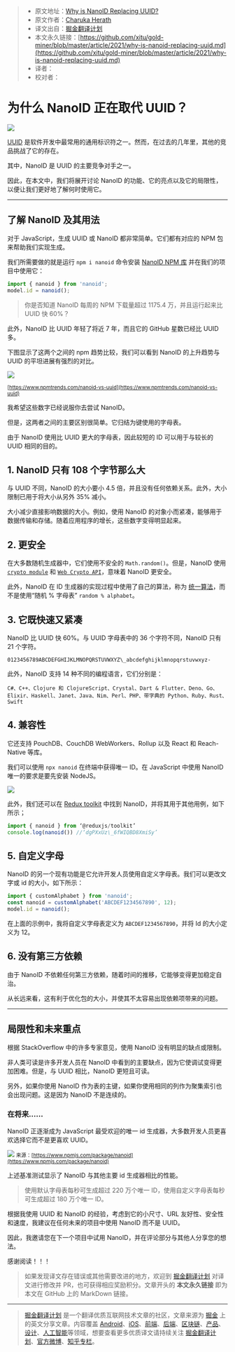 > * 原文地址：[Why is NanoID Replacing UUID?](https://blog.bitsrc.io/why-is-nanoid-replacing-uuid-1b5100e62ed2)
> * 原文作者：[Charuka Herath](https://charuka95.medium.com)
> * 译文出自：[掘金翻译计划](https://github.com/xitu/gold-miner)
> * 本文永久链接：[https://github.com/xitu/gold-miner/blob/master/article/2021/why-is-nanoid-replacing-uuid.md](https://github.com/xitu/gold-miner/blob/master/article/2021/why-is-nanoid-replacing-uuid.md)
> * 译者：
> * 校对者：

# 为什么 NanoID 正在取代 UUID？

![](https://miro.medium.com/max/1400/1*o7-WnAbmlrLnDmfRhl3opQ.jpeg)

[UUID](https://en.wikipedia.org/wiki/Universally_unique_identifier) 是软件开发中最常用的通用标识符之一。然而，在过去的几年里，其他的竞品挑战了它的存在。

其中，NanoID 是 UUID 的主要竞争对手之一。

因此，在本文中，我们将展开讨论 NanoID 的功能、它的亮点以及它的局限性，以便让我们更好地了解何时使用它。

---

## 了解 NanoID 及其用法

对于 JavaScript，生成 UUID 或 NanoID 都非常简单。它们都有对应的 NPM 包来帮助我们实现生成。

我们所需要做的就是运行 `npm i nanoid` 命令安装 [NanoID NPM 库](https://www.npmjs.com/package/nanoid) 并在我们的项目中使用它：

```javascript
import { nanoid } from 'nanoid';  
model.id = nanoid();
```

> 你是否知道 NanoID 每周的 NPM 下载量超过 1175.4 万，并且运行起来比 UUID 快 60%？

此外，NanoID 比 UUID 年轻了将近 7 年，而且它的 GitHub 星数已经比 UUID 多。

下图显示了这两个之间的 npm 趋势比较，我们可以看到 NanoID 的上升趋势与 UUID 的平坦进展有强烈的对比。

![](https://miro.medium.com/max/1400/1*OIOSOm8uIfHAJnbTRJvlIQ.png)

<small>[https://www.npmtrends.com/nanoid-vs-uuid](https://www.npmtrends.com/nanoid-vs-uuid)</small>

我希望这些数字已经说服你去尝试 NanoID。

但是，这两者之间的主要区别很简单。它归结为键使用的字母表。

由于 NanoID 使用比 UUID 更大的字母表，因此较短的 ID 可以用于与较长的 UUID 相同的目的。

## 1. NanoID 只有 108 个字节那么大

与 UUID 不同，NanoID 的大小要小 4.5 倍，并且没有任何依赖关系。此外，大小限制已用于将大小从另外 35% 减小。

大小减少直接影响数据的大小。例如，使用 NanoID 的对象小而紧凑，能够用于数据传输和存储。随着应用程序的增长，这些数字变得明显起来。

## 2. 更安全

在大多数随机生成器中，它们使用不安全的 `Math.random()`。但是，NanoID 使用 [`crypto module`](https://nodejs.org/api/crypto.html) 和 [`Web Crypto API`](https://developer.mozilla.org/en-US/docs/Web/API/Web_Crypto_API)，意味着 NanoID 更安全。

此外，NanoID 在 ID 生成器的实现过程中使用了自己的算法，称为 [统一算法](https://github.com/ai/nanoid/blob/main/index.js)，而不是使用“随机 % 字母表” `random % alphabet`。

## 3. 它既快速又紧凑

NanoID 比 UUID 快 60%。与 UUID 字母表中的 36 个字符不同，NanoID 只有 21 个字符。

```text
0123456789ABCDEFGHIJKLMNOPQRSTUVWXYZ\_abcdefghijklmnopqrstuvwxyz-
```

此外，NanoID 支持 14 种不同的编程语言，它们分别是：

```text
C#、C++、Clojure 和 ClojureScript、Crystal、Dart & Flutter、Deno、Go、Elixir、Haskell、Janet、Java、Nim、Perl、PHP、带字典的 Python、Ruby、Rust、Swift
```

## 4. 兼容性

它还支持 PouchDB、CouchDB WebWorkers、Rollup 以及 React 和 Reach-Native 等库。

我们可以使用 `npx nanoid` 在终端中获得唯一 ID。在 JavaScript 中使用 NanoID 唯一的要求是要先安装 NodeJS。

![](https://miro.medium.com/max/1352/1*DB4RlTcwQ_2qwHSNY2mp2A.png)

此外，我们还可以在 [Redux toolkit](https://redux-toolkit.js.org/api/other-exports) 中找到 NanoID，并将其用于其他用例，如下所示；

```javascript
import { nanoid } from ‘@reduxjs/toolkit’  
console.log(nanoid()) //‘dgPXxUz\_6fWIQBD8XmiSy’
```

## 5. 自定义字母

NanoID 的另一个现有功能是它允许开发人员使用自定义字母表。我们可以更改文字或 id 的大小，如下所示：

```javascript
import { customAlphabet } from 'nanoid';  
const nanoid = customAlphabet('ABCDEF1234567890', 12);  
model.id = nanoid();
```

在上面的示例中，我将自定义字母表定义为 `ABCDEF1234567890`，并将 Id 的大小定义为 12。

## 6. 没有第三方依赖

由于 NanoID 不依赖任何第三方依赖，随着时间的推移，它能够变得更加稳定自治。

从长远来看，这有利于优化包的大小，并使其不太容易出现依赖项带来的问题。

---

## 局限性和未来重点

根据 StackOverflow 中的许多专家意见，使用 NanoID 没有明显的缺点或限制。

非人类可读是许多开发人员在 NanoID 中看到的主要缺点，因为它使调试变得更加困难。但是，与 UUID 相比，NanoID 更短且可读。

另外，如果你使用 NanoID 作为表的主键，如果你使用相同的列作为聚集索引也会出现问题。这是因为 NanoID 不是连续的。

### 在将来……

NanoID 正逐渐成为 JavaScript 最受欢迎的唯一 id 生成器，大多数开发人员更喜欢选择它而不是更喜欢 UUID。

![](https://miro.medium.com/max/1400/1*dwhmN-DJNpT2uPtvy2ZGjg.png)
<small>来源：[https://www.npmjs.com/package/nanoid](https://www.npmjs.com/package/nanoid)</small>

上述基准测试显示了 NanoID 与其他主要 id 生成器相比的性能。

> 使用默认字母表每秒可生成超过 220 万个唯一 ID，使用自定义字母表每秒可生成超过 180 万个唯一 ID。

根据我使用 UUID 和 NanoID 的经验，考虑到它的小尺寸、URL 友好性、安全性和速度，我建议在任何未来的项目中使用 NanoID 而不是 UUID。

因此，我邀请您在下一个项目中试用 NanoID，并在评论部分与其他人分享您的想法。

感谢阅读！！！

> 如果发现译文存在错误或其他需要改进的地方，欢迎到 [掘金翻译计划](https://github.com/xitu/gold-miner) 对译文进行修改并 PR，也可获得相应奖励积分。文章开头的 **本文永久链接** 即为本文在 GitHub 上的 MarkDown 链接。

---

> [掘金翻译计划](https://github.com/xitu/gold-miner) 是一个翻译优质互联网技术文章的社区，文章来源为 [掘金](https://juejin.im) 上的英文分享文章。内容覆盖 [Android](https://github.com/xitu/gold-miner#android)、[iOS](https://github.com/xitu/gold-miner#ios)、[前端](https://github.com/xitu/gold-miner#前端)、[后端](https://github.com/xitu/gold-miner#后端)、[区块链](https://github.com/xitu/gold-miner#区块链)、[产品](https://github.com/xitu/gold-miner#产品)、[设计](https://github.com/xitu/gold-miner#设计)、[人工智能](https://github.com/xitu/gold-miner#人工智能)等领域，想要查看更多优质译文请持续关注 [掘金翻译计划](https://github.com/xitu/gold-miner)、[官方微博](http://weibo.com/juejinfanyi)、[知乎专栏](https://zhuanlan.zhihu.com/juejinfanyi)。
